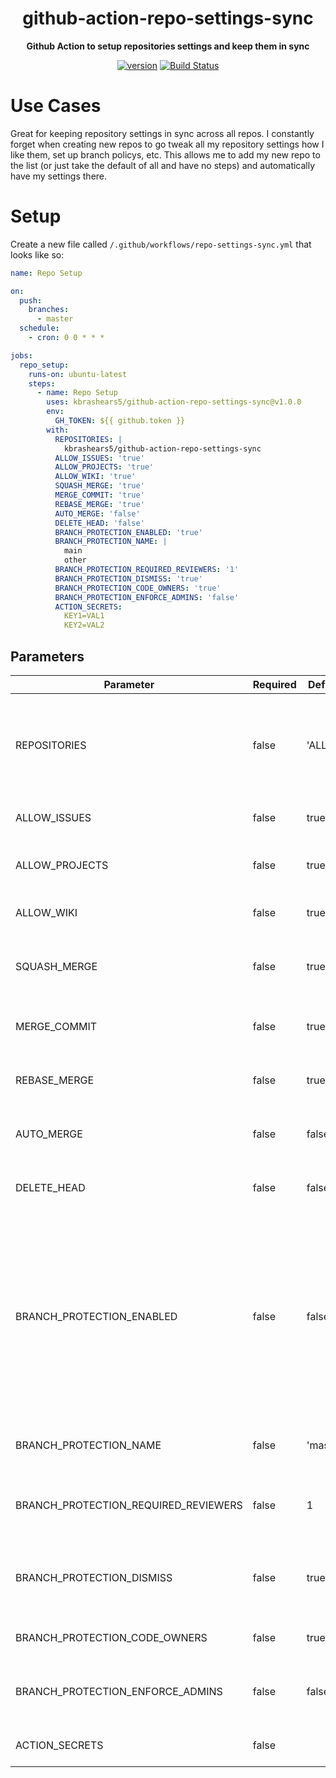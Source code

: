 <h1 align="center">github-action-repo-settings-sync</h1>


<div align="center">

<b>Github Action to setup repositories settings and keep them in sync</b>

[![version](https://img.shields.io/github/v/release/kbrashears5/github-action-repo-settings-sync)](https://img.shields.io/github/v/release/kbrashears5/github-action-repo-settings-sync)
[![Build Status](https://dev.azure.com/kbrashears5/github/_apis/build/status/kbrashears5.github-action-repo-settings-sync?branchName=master)](https://dev.azure.com/kbrashears5/github/_build/latest?definitionId=29&branchName=master)

</div>


# Use Cases
Great for keeping repository settings in sync across all repos. I constantly forget when creating new repos to go tweak all my repository settings how I like them, set up branch policys, etc. This allows me to add my new repo to the list (or just take the default of all and have no steps) and automatically have my settings there.

# Setup
Create a new file called `/.github/workflows/repo-settings-sync.yml` that looks like so:
```yaml
name: Repo Setup

on:
  push:
    branches:
      - master
  schedule:
    - cron: 0 0 * * *

jobs:
  repo_setup:
    runs-on: ubuntu-latest
    steps:
      - name: Repo Setup
        uses: kbrashears5/github-action-repo-settings-sync@v1.0.0
        env:
          GH_TOKEN: ${{ github.token }}
        with:
          REPOSITORIES: |
            kbrashears5/github-action-repo-settings-sync
          ALLOW_ISSUES: 'true'
          ALLOW_PROJECTS: 'true'
          ALLOW_WIKI: 'true'
          SQUASH_MERGE: 'true'
          MERGE_COMMIT: 'true'
          REBASE_MERGE: 'true'
          AUTO_MERGE: 'false'
          DELETE_HEAD: 'false'
          BRANCH_PROTECTION_ENABLED: 'true'
          BRANCH_PROTECTION_NAME: |
            main
            other
          BRANCH_PROTECTION_REQUIRED_REVIEWERS: '1'
          BRANCH_PROTECTION_DISMISS: 'true'
          BRANCH_PROTECTION_CODE_OWNERS: 'true'
          BRANCH_PROTECTION_ENFORCE_ADMINS: 'false'
          ACTION_SECRETS: 
            KEY1=VAL1
            KEY2=VAL2
```
## Parameters
| Parameter | Required | Default | Description |
| --- | --- | --- | --- |
| REPOSITORIES | false | 'ALL' | Github repositories to setup. Default will get all public repositories for your username |
| ALLOW_ISSUES | false | true | Whether or not to allow issues on the repo |
| ALLOW_PROJECTS | false | true | Whether or not to allow projects on the repo |
| ALLOW_WIKI | false | true | Whether or not to allow wiki on the repo |
| SQUASH_MERGE | false | true | Whether or not to allow squash merges on the repo |
| MERGE_COMMIT | false | true | Whether or not to allow merge commits on the repo |
| REBASE_MERGE | false | true | Whether or not to allow rebase merges on the repo |
| AUTO_MERGE | false | false | Whether or not to allow auto-merge on the repo |
| DELETE_HEAD | false | false | Whether or not to delete head branch after merges |
| BRANCH_PROTECTION_ENABLED | false | false | Whether or not to enable branch protection. 'true' will overwrite any existing rules, while 'false' will remove branch protection rules. Use 'UNCHANGED' to avoid changing rules. |
| BRANCH_PROTECTION_NAME | false | 'master' | Branches name pattern for branch protection rule |
| BRANCH_PROTECTION_REQUIRED_REVIEWERS | false | 1 | Number of required reviewers for branch protection rule |
| BRANCH_PROTECTION_DISMISS | false | true | Dismiss stale pull request approvals when new commits are pushed |
| BRANCH_PROTECTION_CODE_OWNERS | false | true | Require review from Code Owners |
| BRANCH_PROTECTION_ENFORCE_ADMINS | false | false | Enforce branch protection rules for repo admins |
| ACTION_SECRETS | false |  | Action secrets to deploy on every repo |